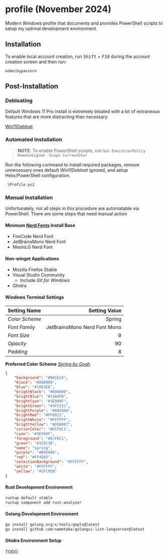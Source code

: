 # profile (November 2024)
Modern Windows profile that documents and provides PowerShell scripts to setup my optimal development environment.

## Installation 
To enable local account creation, run <kbd>Shift</kbd> + <kbd>F10</kbd> during the account creation screen and then run:
```pwsh
oobe\bypassnro
```
## Post-Installation
### Debloating
Default Windows 11 Pro install is extremely bloated with a lot of extraneous features that are more distracting than necessary.

[Win11Debloat](https://github.com/Raphire/Win11Debloat)

### Automated Installation
> **NOTE**: To enable PowerShell scripts, run `Set-ExecutionPolicy RemoteSigned -Scope CurrentUser` 

Run the following command to install required packages, remove unnecessary ones default _Win11Debloat_ ignored, and setup Helix/PowerShell configuration.

```powershell
.\Profile.ps1
```

### Manual Installation
Unfortunately, not all steps in this procedure are automatable via PowerShell. There are some steps that need manual action

#### Minimum [Nerd Fonts](https://www.nerdfonts.com/font-downloads) Install Base
* FireCode Nerd Font
* JetBrainsMono Nerd Font
* MesloLG Nerd Font

#### Non-winget Applications
* Mozilla Firefox Stable
* Visual Studio Community
  * Include _Git for Windows_
* Ghidra

#### Windows Terminal Settings
| Setting Name   | Setting Value                |
| :---           |                         ---: |
| _Color Scheme_ |                       Spring |
| _Font Family_  | JetBrainsMono Nerd Font Mono |
| _Font Size_    |                            9 |
| _Opacity_      |                           90 |
| _Padding_      |                            8 |

**Preferred Color Scheme**
[_Spring by Gogh_](https://gogh-co.github.io/Gogh)
```json
{
    "background": "#0A1E24",
    "black": "#000000",
    "blue": "#1DD3EE",
    "brightBlack": "#000000",
    "brightBlue": "#15A9FD",
    "brightCyan": "#3E999F",
    "brightGreen": "#1FC231",
    "brightPurple": "#8959A8",
    "brightRed": "#FF0021",
    "brightWhite": "#FFFFFF",
    "brightYellow": "#D5B807",
    "cursorColor": "#ECF0C1",
    "cyan": "#3E999F",
    "foreground": "#ECF0C1",
    "green": "#1F8C3B",
    "name": "Spring",
    "purple": "#8959A8",
    "red": "#FF4D83",
    "selectionBackground": "#FFFFFF",
    "white": "#FFFFFF",
    "yellow": "#1FC95B"
}
```

#### Rust Development Environment
```powershell
rustup default stable
rustup component add rust-analyzer
```

#### Golang Development Environment
```powershell
go install golang.org/x/tools/gopls@latest
go install github.com/nametake/golangci-lint-langserver@latest
```

#### Ghidra Environment Setup
TODO

